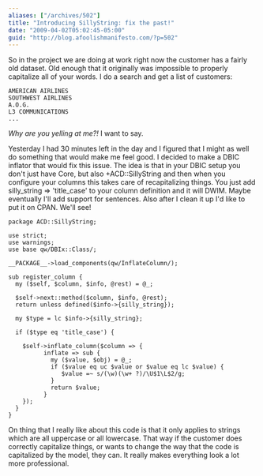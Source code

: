 ```yaml
---
aliases: ["/archives/502"]
title: "Introducing SillyString: fix the past!"
date: "2009-04-02T05:02:45-05:00"
guid: "http://blog.afoolishmanifesto.com/?p=502"
---
```

So in the project we are doing at work right now the customer has a fairly old dataset. Old enough that it originally was impossible to properly capitalize all of your words. I do a search and get a list of customers:

    AMERICAN AIRLINES
    SOUTHWEST AIRLINES
    A.O.G.
    L3 COMMUNICATIONS
    ...

_Why are you yelling at me?!_ I want to say.

Yesterday I had 30 minutes left in the day and I figured that I might as well do something that would make me feel good. I decided to make a DBIC inflator that would fix this issue. The idea is that in your DBIC setup you don't just have Core, but also +ACD::SillyString and then when you configure your columns this takes care of recapitalizing things. You just add silly\_string => 'title\_case' to your column definition and it will DWIM. Maybe eventually I'll add support for sentences. Also after I clean it up I'd like to put it on CPAN. We'll see!

    package ACD::SillyString;

    use strict;
    use warnings;
    use base qw/DBIx::Class/;

    __PACKAGE__->load_components(qw/InflateColumn/);

    sub register_column {
      my ($self, $column, $info, @rest) = @_;

      $self->next::method($column, $info, @rest);
      return unless defined($info->{silly_string});

      my $type = lc $info->{silly_string};

      if ($type eq 'title_case') {

        $self->inflate_column($column => {
              inflate => sub {
                my ($value, $obj) = @_;
                if ($value eq uc $value or $value eq lc $value) {
                   $value =~ s/(\w)(\w+ ?)/\U$1\L$2/g;
                }
                return $value;
              }
        });
      }
    }

On thing that I really like about this code is that it only applies to strings which are all uppercase or all lowercase. That way if the customer does correctly capitalize things, or wants to change the way that the code is capitalized by the model, they can. It really makes everything look a lot more professional.
